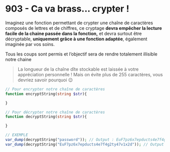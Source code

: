 # 903 - Ca va brass... crypter !

Imaginez une fonction permettant de crypter une chaîne de caractères composés de lettres et de chiffres, ce cryptage **devra empêcher la lecture facile de la chaine passée dans la fonction,** et devra surtout être décryptable, **uniquement grâce à une fonction adaptée**, également imaginée par vos soins.

Tous les coups sont permis et l’objectif sera de rendre totalement illisible notre chaine

> La longueur de la chaîne dîte stockable est laissée à votre appréciation personnelle ! Mais on évite plus de 255 caractères, vous devriez savoir pourquoi 😉
>

```php
// Pour encrypter notre chaîne de caractères 
function encryptString(string $str){

}

// Pour décrypter notre chaîne de caractères 
function decryptString(string $str){

}

// EXEMPLE
var_dump(decryptString("password")); // Output : EuF7pz6x7epducts4e7f4g2ty47v1x2d
var_dump(decryptString("EuF7pz6x7epducts4e7f4g2ty47v1x2d")); // Output : password
```